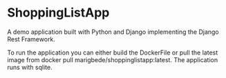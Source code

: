 # ShoppingListApp
A demo application built with Python and Django implementing the Django Rest Framework. 

To run the application you can either build the DockerFile or pull the latest image from docker pull marigbede/shoppinglistapp:latest.
The application runs with sqlite. 
